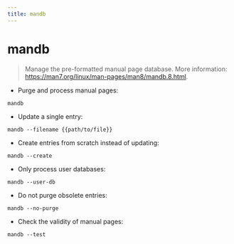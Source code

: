 ```yaml
---
title: mandb
---
```

# mandb

> Manage the pre-formatted manual page database.
> More information: <https://man7.org/linux/man-pages/man8/mandb.8.html>.

- Purge and process manual pages:

`mandb`

- Update a single entry:

`mandb --filename {{path/to/file}}`

- Create entries from scratch instead of updating:

`mandb --create`

- Only process user databases:

`mandb --user-db`

- Do not purge obsolete entries:

`mandb --no-purge`

- Check the validity of manual pages:

`mandb --test`
